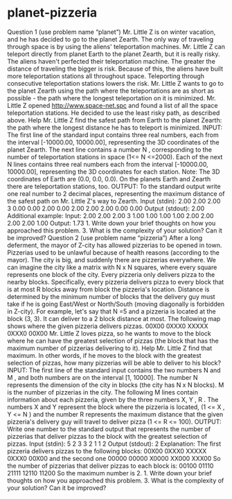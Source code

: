 # planet-pizzeria
Question 1 (use problem name “planet”)  Mr. Little Z is on winter vacation, and he has decided to go to the planet Zearth. The only way of traveling through space is by using the aliens' teleportation machines. Mr. Little Z can teleport directly from planet Earth to the planet Zearth, but it is really risky. The aliens haven't perfected their teleportation machine. The greater the distance of traveling the bigger is risk. Because of this, the aliens have built more teleportation stations all throughout space. Teleporting through consecutive teleportation stations lowers the risk. Mr. Little Z wants to go to the planet Zearth using the path where the teleportations are as short as possible - the path where the longest teleportation on it is minimized. Mr. Little Z opened http://www.space-net.spc and found a list of all the space teleportation stations. He decided to use the least risky path, as described above. Help Mr. Little Z find the safest path from Earth to the planet Zearth: the path where the longest distance he has to teleport is minimized. INPUT: The first line of the standard input contains three real numbers, each from the interval [-10000.00, 10000.00], representing the 3D coordinates of the planet Zearth. The next line contains a number N , corresponding to the number of teleportation stations in space (1&lt;= N &lt;=2000). Each of the next N lines contains three real numbers each from the interval [-10000.00, 10000.00], representing the 3D coordinates for each station. Note: The 3D coordinates of Earth are (0.0, 0.0, 0.0). On the planets Earth and Zearth there are teleportation stations, too.  OUTPUT: To the standard output write one real number to 2 decimal places, representing the maximum distance of the safest path on Mr. Little Z's way to Zearth.  Input (stdin): 2.00 2.00 2.00 3 0.00 0.00 2.00 0.00 2.00 2.00 2.00 0.00 0.00 Output (stdout): 2.00 Additional example: Input: 2.00 2.00 2.00 3 1.00 1.00 1.00 1.00 2.00 2.00 2.00 2.00 1.00 Output: 1.73  1. Write down your brief thoughts on how you approached this problem. 3. What is the complexity of your solution? Can it be improved?   Question 2 (use problem name “pizzeria”)  After a long deferment, the mayor of Z-city has allowed pizzerias to be opened in town. Pizzerias used to be unlawful because of health reasons (according to the mayor). The city is big, and suddenly there are pizzerias everywhere. We can imagine the city like a matrix with N x N squares, where every square represents one block of the city. Every pizzeria only delivers pizza to the nearby blocks. Specifically, every pizzeria delivers pizza to every block that is at most R blocks away from block the pizzeria's location. Distance is determined by the minimum number of blocks that the delivery guy must take if he is going East/West or North/South (moving diagonally is forbidden in Z-city). For example, let's say that N =5 and a pizzeria is located at the block (3, 3). It can deliver to a 2 block distance at most. The following map shows where the given pizzeria delivers pizzas.  00X00 0XXX0 XXXXX 0XXX0 00X00 Mr. Little Z loves pizza, so he wants to move to the block where he can have the greatest selection of pizzas (the block that has the maximum number of pizzerias delivering to it).  Help Mr. Little Z find that maximum. In other words, if he moves to the block with the greatest selection of pizzas, how many pizzerias will be able to deliver to his block?  INPUT: The first line of the standard input contains the two numbers N and M , and both numbers are on the interval [1, 10000]. The number N represents the dimension of the city in blocks (the city has N x N blocks). M is the number of pizzerias in the city. The following M lines contain information about each pizzeria, given by the three numbers X, Y , R . The numbers X and Y represent the block where the pizzeria is located, (1 &lt;= X , Y &lt;= N ) and the number R represents the maximum distance that the given pizzeria's delivery guy will travel to deliver pizza (1 &lt;= R &lt;= 100).  OUTPUT: Write one number to the standard output that represents the number of pizzerias that deliver pizzas to the block with the greatest selection of pizzas.  Input (stdin): 5 2 3 3 2 1 1 2 Output (stdout): 2 Explanation: The first pizzeria delivers pizzas to the following blocks: 00X00 0XXX0 XXXXX 0XXX0 00X00 and the second one 00000 00000 X0000 XX000 XXX00 So the number of pizzerias that deliver pizzas to each block is: 00100 01110 21111 12110 11200 So the maximum number is 2.  1. Write down your brief thoughts on how you approached this problem. 3. What is the complexity of your solution? Can it be improved?
